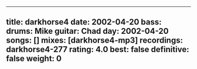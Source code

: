 
---
title: darkhorse4
date: 2002-04-20
bass:	
drums:	Mike
guitar:	Chad
day: 2002-04-20
songs: []
mixes: [darkhorse4-mp3]
recordings: darkhorse4-277
rating: 4.0
best: false
definitive: false
weight: 0
---
